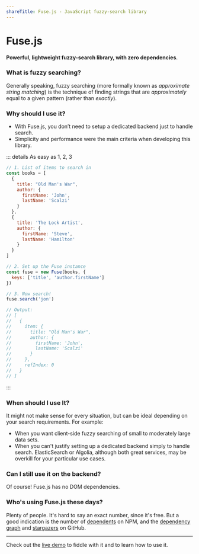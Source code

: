 ```yaml
---
shareTitle: Fuse.js - JavaScript fuzzy-search library
---
```


# Fuse.js

**Powerful, lightweight fuzzy-search library, with zero dependencies**.

<Sponsors />

### What is fuzzy searching?

Generally speaking, fuzzy searching (more formally known as _approximate string matching_) is the technique of finding strings that are _approximately_ equal to a given pattern (rather than _exactly_).

### Why should I use it?

- With Fuse.js, you don’t need to setup a dedicated backend just to handle search.
- Simplicity and performance were the main criteria when developing this library.

::: details As easy as 1, 2, 3

```js
// 1. List of items to search in
const books = [
  {
    title: "Old Man's War",
    author: {
      firstName: 'John',
      lastName: 'Scalzi'
    }
  },
  {
    title: 'The Lock Artist',
    author: {
      firstName: 'Steve',
      lastName: 'Hamilton'
    }
  }
]

// 2. Set up the Fuse instance
const fuse = new Fuse(books, {
  keys: ['title', 'author.firstName']
})

// 3. Now search!
fuse.search('jon')

// Output:
// [
//   {
//     item: {
//       title: "Old Man's War",
//       author: {
//         firstName: 'John',
//         lastName: 'Scalzi'
//       }
//     },
//     refIndex: 0
//   }
// ]
```

:::

### When should I use It?

It might not make sense for every situation, but can be ideal depending on your search requirements. For example:

- When you want client-side fuzzy searching of small to moderately large data sets.
- When you can't justify setting up a dedicated backend simply to handle search. ElasticSearch or Algolia, although both great services, may be overkill for your particular use cases.

### Can I still use it on the backend?

Of course! Fuse.js has no DOM dependencies.

### Who's using Fuse.js these days?

Plenty of people. It's hard to say an exact number, since it's free. But a good indication is the number of [dependents](https://www.npmjs.com/package/fuse.js?activeTab=dependents) on NPM, and the [dependency graph](https://github.com/krisk/Fuse/network/dependents) and [stargazers](https://github.com/krisk/Fuse/stargazers) on GitHub.

---

Check out the [live demo](/demo.html) to fiddle with it and to learn how to use it.

<Donate />
